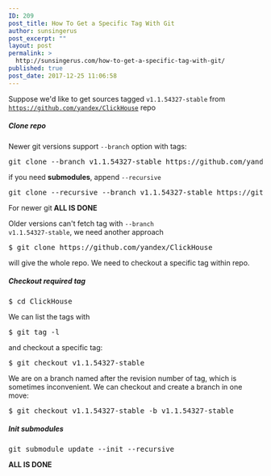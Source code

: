 ```yaml
---
ID: 209
post_title: How To Get a Specific Tag With Git
author: sunsingerus
post_excerpt: ""
layout: post
permalink: >
  http://sunsingerus.com/how-to-get-a-specific-tag-with-git/
published: true
post_date: 2017-12-25 11:06:58
---
```

Suppose we'd like to get sources tagged <code>v1.1.54327-stable</code> from <code>https://github.com/yandex/ClickHouse</code> repo
<h5>Clone repo</h5>
Newer git versions support <code>--branch</code> option with tags:
<pre>git clone --branch v1.1.54327-stable https://github.com/yandex/ClickHouse ClickHouse-1.1.54327-stable
</pre>
if you need <strong>submodules</strong>, append <code>--recursive</code>
<pre>git clone --recursive --branch v1.1.54327-stable https://github.com/yandex/ClickHouse ClickHouse-1.1.54327-stable
</pre>
For newer git<strong> ALL IS DONE</strong>

Older versions can't fetch tag with <code>--branch v1.1.54327-stable</code>, we need another approach
<pre>$ git clone https://github.com/yandex/ClickHouse
</pre>
will give the whole repo. We need to checkout a specific tag within repo.
<h5>Checkout required tag</h5>
<pre>$ cd ClickHouse
</pre>
We can list the tags with
<pre>$ git tag -l
</pre>
and checkout a specific tag:
<pre>$ git checkout v1.1.54327-stable
</pre>
We are on a branch named after the revision number of tag, which is sometimes inconvenient.
We can checkout and create a branch in one move:
<pre>$ git checkout v1.1.54327-stable -b v1.1.54327-stable
</pre>
<h5>Init submodules</h5>
<pre>git submodule update --init --recursive
</pre>
<strong>ALL IS DONE</strong>